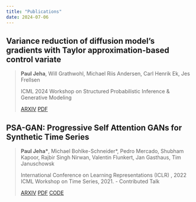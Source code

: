 ```yaml
---
title: "Publications"
date: 2024-07-06
---
```


## Variance reduction of diffusion model’s gradients with Taylor approximation-based control variate
> **Paul Jeha**, Will Grathwohl, Michael Riis Andersen, Carl Henrik Ek, Jes Frellsen
> 
> ICML 2024 Workshop on Structured Probabilistic Inference & Generative Modeling
> 
> [ARXIV](#) [PDF](#)

## PSA-GAN: Progressive Self Attention GANs for Synthetic Time Series
> **Paul Jeha\***, Michael Bohlke-Schneider\*, Pedro Mercado, Shubham Kapoor, Rajbir Singh Nirwan, Valentin Flunkert, Jan Gasthaus, Tim Januschowsk
>
> International Conference on Learning Representations (ICLR) , 2022  
> ICML Workshop on Time Series, 2021. - Contributed Talk
> 
>  [ARXIV](https://arxiv.org/abs/2108.00981) [PDF](https://arxiv.org/pdf/2108.00981) [CODE](https://github.com/mbohlkeschneider/psa-gan)



